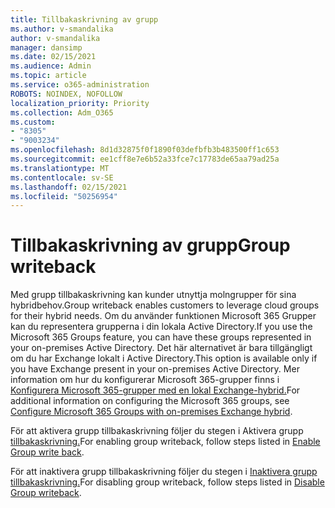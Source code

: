 ```yaml
---
title: Tillbakaskrivning av grupp
ms.author: v-smandalika
author: v-smandalika
manager: dansimp
ms.date: 02/15/2021
ms.audience: Admin
ms.topic: article
ms.service: o365-administration
ROBOTS: NOINDEX, NOFOLLOW
localization_priority: Priority
ms.collection: Adm_O365
ms.custom:
- "8305"
- "9003234"
ms.openlocfilehash: 8d1d32875f0f1890f03defbfb3b483500ff1c653
ms.sourcegitcommit: ee1cff8e7e6b52a33fce7c17783de65aa79ad25a
ms.translationtype: MT
ms.contentlocale: sv-SE
ms.lasthandoff: 02/15/2021
ms.locfileid: "50256954"
---
```

# <a name="group-writeback"></a><span data-ttu-id="b7d73-102">Tillbakaskrivning av grupp</span><span class="sxs-lookup"><span data-stu-id="b7d73-102">Group writeback</span></span>

<span data-ttu-id="b7d73-103">Med grupp tillbakaskrivning kan kunder utnyttja molngrupper för sina hybridbehov.</span><span class="sxs-lookup"><span data-stu-id="b7d73-103">Group writeback enables customers to leverage cloud groups for their hybrid needs.</span></span> <span data-ttu-id="b7d73-104">Om du använder funktionen Microsoft 365 Grupper kan du representera grupperna i din lokala Active Directory.</span><span class="sxs-lookup"><span data-stu-id="b7d73-104">If you use the Microsoft 365 Groups feature, you can have these groups represented in your on-premises Active Directory.</span></span> <span data-ttu-id="b7d73-105">Det här alternativet är bara tillgängligt om du har Exchange lokalt i Active Directory.</span><span class="sxs-lookup"><span data-stu-id="b7d73-105">This option is available only if you have Exchange present in your on-premises Active Directory.</span></span> <span data-ttu-id="b7d73-106">Mer information om hur du konfigurerar Microsoft 365-grupper finns i [Konfigurera Microsoft 365-grupper med en lokal Exchange-hybrid.](https://docs.microsoft.com/exchange/hybrid-deployment/set-up-microsoft-365-groups#enable-group-writeback-in-azure-ad-connect)</span><span class="sxs-lookup"><span data-stu-id="b7d73-106">For additional information on configuring the Microsoft 365 groups, see [Configure Microsoft 365 Groups with on-premises Exchange hybrid](https://docs.microsoft.com/exchange/hybrid-deployment/set-up-microsoft-365-groups#enable-group-writeback-in-azure-ad-connect).</span></span>

<span data-ttu-id="b7d73-107">För att aktivera grupp tillbakaskrivning följer du stegen i Aktivera grupp [tillbakaskrivning.](https://docs.microsoft.com/azure/active-directory/hybrid/how-to-connect-group-writeback#enable-group-writeback)</span><span class="sxs-lookup"><span data-stu-id="b7d73-107">For enabling group writeback, follow steps listed in [Enable Group write back](https://docs.microsoft.com/azure/active-directory/hybrid/how-to-connect-group-writeback#enable-group-writeback).</span></span> 

<span data-ttu-id="b7d73-108">För att inaktivera grupp tillbakaskrivning följer du stegen i [Inaktivera grupp tillbakaskrivning.](https://docs.microsoft.com/azure/active-directory/hybrid/how-to-connect-group-writeback#disabling-group-writeback)</span><span class="sxs-lookup"><span data-stu-id="b7d73-108">For disabling group writeback, follow steps listed in [Disable Group writeback](https://docs.microsoft.com/azure/active-directory/hybrid/how-to-connect-group-writeback#disabling-group-writeback).</span></span>